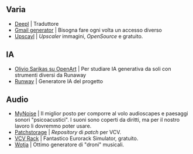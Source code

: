 ## Varia

- [Deepl](https://deepl.com) | Traduttore 
- [Gmail generator](https://www.emailnator.com) | Bisogna fare ogni volta un accesso diverso 
- [Upscayl](https://www.upscayl.org/) | *Upscaler* immagini, *OpenSource* e gratuito.

## IA

- [Olivio Sarikas su OpenArt](https://openart.ai/workflows/academy) | Per studiare IA generativa da soli con strumenti diversi da Runaway
- [Runway](https://runway.com) | Generatore IA del progetto

## Audio

- [MyNoise](https://mynoise.net) | Il miglior posto per comporre al volo audioscapes e paesaggi sonori "psicoacustici". I suoni sono coperti da diritti, ma per il nostro lavoro li dovremmo poter usare.
- [Patchstorage](https://patchstorage.com/platform/vcv-rack/) | *Repository* di *patch* per VCV.
- [VCV Rack](https://vcvrack.com/) | Fantastico Eurorack Simulator, gratuito.
- [Wotja](https://wotja.com/) | Ottimo generatore di "droni" musicali.